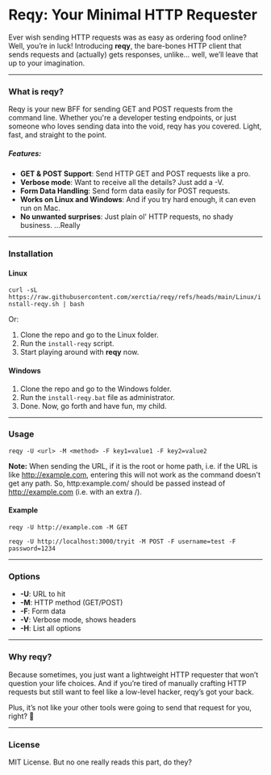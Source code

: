 # Reqy: Your Minimal HTTP Requester

Ever wish sending HTTP requests was as easy as ordering food online? Well, you’re in luck! Introducing <b>reqy</b>, the bare-bones HTTP client that sends requests and (actually) gets responses, unlike... well, we’ll leave that up to your imagination.

<hr />

### What is reqy?

Reqy is your new BFF for sending GET and POST requests from the command line. Whether you're a developer testing endpoints, or just someone who loves sending data into the void, reqy has you covered. Light, fast, and straight to the point.

##### Features:

- <b>GET & POST Support</b>: Send HTTP GET and POST requests like a pro.
- <b>Verbose mode</b>: Want to receive all the details? Just add a -V.
- <b>Form Data Handling</b>: Send form data easily for POST requests.
- <b>Works on Linux and Windows</b>: And if you try hard enough, it can even run on Mac.
- <b>No unwanted surprises</b>: Just plain ol' HTTP requests, no shady business. ...Really

<hr />

### Installation

#### Linux

`curl -sL https://raw.githubusercontent.com/xerctia/reqy/refs/heads/main/Linux/install-reqy.sh
 | bash
`

Or:

1. Clone the repo and go to the Linux folder.
2. Run the `install-reqy` script.
3. Start playing around with <b>reqy</b> now.

#### Windows

1. Clone the repo and go to the Windows folder.
2. Run the `install-reqy.bat` file as administrator.
3. Done. Now, go forth and have fun, my child.

<hr />

### Usage

`reqy -U <url> -M <method> -F key1=value1 -F key2=value2
`

<b>Note:</b> When sending the URL, if it is the root or home path, i.e. if the URL is like http://example.com, entering this will not work as the command doesn't get any path. So, http:example.com/ should be passed instead of http://example.com (i.e. with an extra /).

#### Example

`reqy -U http://example.com -M GET`

`reqy -U http://localhost:3000/tryit -M POST -F username=test -F password=1234
`

<hr />

### Options

- <b>-U</b>: URL to hit
- <b>-M</b>: HTTP method (GET/POST)
- <b>-F</b>: Form data
- <b>-V</b>: Verbose mode, shows headers
- <b>-H</b>: List all options

<hr />

### Why reqy?

Because sometimes, you just want a lightweight HTTP requester that won’t question your life choices. And if you’re tired of manually crafting HTTP requests but still want to feel like a low-level hacker, reqy’s got your back.

Plus, it’s not like your other tools were going to send that request for you, right? 🤷

<hr />

### License

MIT License.
But no one really reads this part, do they?
